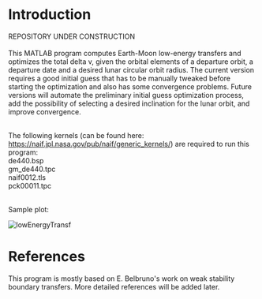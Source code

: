 # Introduction
REPOSITORY UNDER CONSTRUCTION
<br>
<br>This MATLAB program computes Earth-Moon low-energy transfers and optimizes the total delta v, given the orbital elements of a departure orbit, a departure date and a desired lunar circular orbit radius. The current version requires a good initial guess that has to be manually tweaked before starting the optimization and also has some convergence problems. Future versions will automate the preliminary initial guess optimization process, add the possibility of selecting a desired inclination for the lunar orbit, and improve convergence.

<br>The following kernels (can be found here: https://naif.jpl.nasa.gov/pub/naif/generic_kernels/) are required to run this program:
<br>de440.bsp
<br>gm_de440.tpc
<br>naif0012.tls
<br>pck00011.tpc

<br>
Sample plot:

![lowEnergyTransf](https://github.com/user-attachments/assets/782db5de-412b-4f7a-8fae-00da14ed1bd2)

# References
This program is mostly based on E. Belbruno's work on weak stability boundary transfers. More detailed references will be added later.
